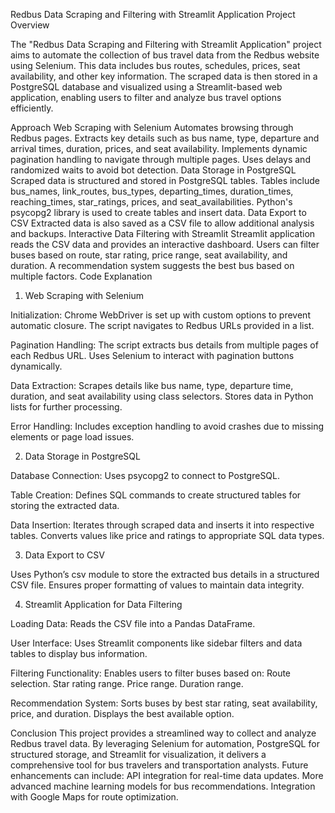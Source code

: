 Redbus Data Scraping and Filtering with Streamlit Application
Project Overview

The "Redbus Data Scraping and Filtering with Streamlit Application" project aims to automate the collection of bus travel data from the Redbus website using Selenium. This data includes bus routes, schedules, prices, seat availability, and other key information. The scraped data is then stored in a PostgreSQL database and visualized using a Streamlit-based web application, enabling users to filter and analyze bus travel options efficiently.

Approach
Web Scraping with Selenium
Automates browsing through Redbus pages.
Extracts key details such as bus name, type, departure and arrival times, duration, prices, and seat availability.
Implements dynamic pagination handling to navigate through multiple pages.
Uses delays and randomized waits to avoid bot detection.
Data Storage in PostgreSQL
Scraped data is structured and stored in PostgreSQL tables.
Tables include bus_names, link_routes, bus_types, departing_times, duration_times, reaching_times, star_ratings, prices, and seat_availabilities.
Python's psycopg2 library is used to create tables and insert data.
Data Export to CSV
Extracted data is also saved as a CSV file to allow additional analysis and backups.
Interactive Data Filtering with Streamlit
Streamlit application reads the CSV data and provides an interactive dashboard.
Users can filter buses based on route, star rating, price range, seat availability, and duration.
A recommendation system suggests the best bus based on multiple factors.
Code Explanation

1. Web Scraping with Selenium

Initialization:
Chrome WebDriver is set up with custom options to prevent automatic closure.
The script navigates to Redbus URLs provided in a list.

Pagination Handling:
The script extracts bus details from multiple pages of each Redbus URL.
Uses Selenium to interact with pagination buttons dynamically.

Data Extraction:
Scrapes details like bus name, type, departure time, duration, and seat availability using class selectors.
Stores data in Python lists for further processing.

Error Handling:
Includes exception handling to avoid crashes due to missing elements or page load issues.

2. Data Storage in PostgreSQL

Database Connection:
Uses psycopg2 to connect to PostgreSQL.

Table Creation:
Defines SQL commands to create structured tables for storing the extracted data.

Data Insertion:
Iterates through scraped data and inserts it into respective tables.
Converts values like price and ratings to appropriate SQL data types.

3. Data Export to CSV

Uses Python’s csv module to store the extracted bus details in a structured CSV file.
Ensures proper formatting of values to maintain data integrity.

4. Streamlit Application for Data Filtering

Loading Data:
Reads the CSV file into a Pandas DataFrame.

User Interface:
Uses Streamlit components like sidebar filters and data tables to display bus information.

Filtering Functionality:
Enables users to filter buses based on:
Route selection.
Star rating range.
Price range.
Duration range.

Recommendation System:
Sorts buses by best star rating, seat availability, price, and duration.
Displays the best available option.

Conclusion
This project provides a streamlined way to collect and analyze Redbus travel data. By leveraging Selenium for automation, PostgreSQL for structured storage, and Streamlit for visualization, it delivers a comprehensive tool for bus travelers and transportation analysts. Future enhancements can include:
API integration for real-time data updates.
More advanced machine learning models for bus recommendations.
Integration with Google Maps for route optimization.

